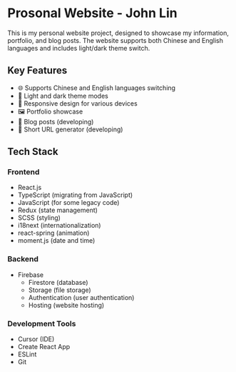 # Prosonal Website - John Lin

This is my personal website project, designed to showcase my information, portfolio, and blog posts. The website supports both Chinese and English languages and includes light/dark theme switch.

## Key Features

- 🌐 Supports Chinese and English languages switching
- 🎨 Light and dark theme modes
- 📱 Responsive design for various devices
- 🖼️ Portfolio showcase
- 📝 Blog posts (developing)
- 🔗 Short URL generator (developing)

## Tech Stack

### Frontend

- React.js
- TypeScript (migrating from JavaScript)
- JavaScript (for some legacy code)
- Redux (state management)
- SCSS (styling)
- i18next (internationalization)
- react-spring (animation)
- moment.js (date and time)

### Backend

- Firebase
  - Firestore (database)
  - Storage (file storage)
  - Authentication (user authentication)
  - Hosting (website hosting)

### Development Tools

- Cursor (IDE)
- Create React App
- ESLint
- Git
